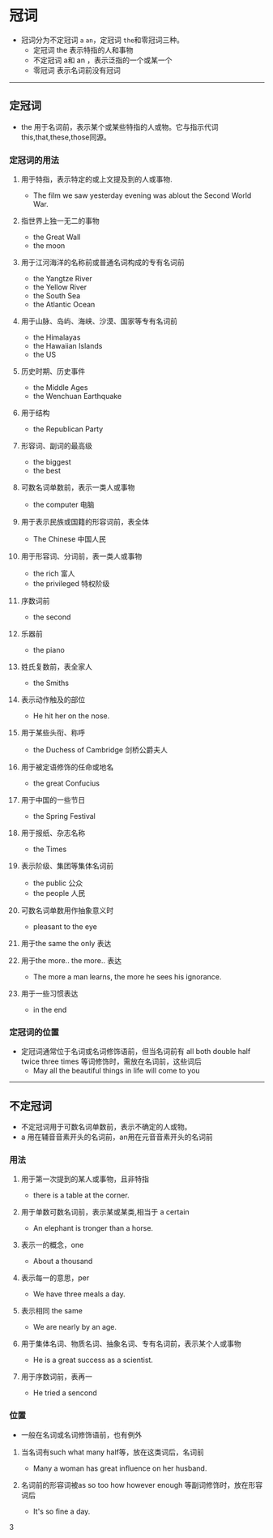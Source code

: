 # 冠词
- 冠词分为不定冠词 `a` `an`，定冠词 `the`和零冠词三种。
    - 定冠词 the 表示特指的人和事物
    - 不定冠词 a和 an ，表示泛指的一个或某一个
    - 零冠词 表示名词前没有冠词
---
## 定冠词
- the 用于名词前，表示某个或某些特指的人或物。它与指示代词this,that,these,those同源。

### 定冠词的用法
1. 用于特指，表示特定的或上文提及到的人或事物.
    - The film we saw yesterday evening was ablout the Second World War.

2. 指世界上独一无二的事物
    - the Great Wall
    - the moon

3. 用于江河海洋的名称前或普通名词构成的专有名词前
    - the Yangtze River
    - the Yellow River
    - the South Sea
    - the Atlantic Ocean

4. 用于山脉、岛屿、海峡、沙漠、国家等专有名词前
    - the Himalayas
    - the Hawaiian Islands
    - the US

5. 历史时期、历史事件
    - the Middle Ages
    - the Wenchuan Earthquake

6. 用于结构
    - the Republican Party

7. 形容词、副词的最高级
    - the biggest
    - the best

8. 可数名词单数前，表示一类人或事物
    - the computer 电脑

9. 用于表示民族或国籍的形容词前，表全体
    - The Chinese 中国人民

10. 用于形容词、分词前，表一类人或事物
    - the rich 富人
    - the privileged 特权阶级

11. 序数词前
    - the second

12. 乐器前
    - the piano

13. 姓氏复数前，表全家人
    - the Smiths

14. 表示动作触及的部位
    - He hit her on the nose.

15. 用于某些头衔、称呼
    - the Duchess of Cambridge 剑桥公爵夫人

16. 用于被定语修饰的任命或地名
    - the great Confucius

17. 用于中国的一些节日
    - the Spring Festival

18. 用于报纸、杂志名称
    - the Times

19. 表示阶级、集团等集体名词前
    - the public 公众
    - the people 人民

20. 可数名词单数用作抽象意义时
    - pleasant to the eye

21. 用于the same the only 表达

22. 用于the more.. the more.. 表达
    - The more a man learns, the more he sees his ignorance.

23. 用于一些习惯表达
    - in the end

### 定冠词的位置
- 定冠词通常位于名词或名词修饰语前，但当名词前有 all both double half twice three times 等词修饰时，需放在名词前，这些词后
    - May all the beautiful things in life will come to you


---
## 不定冠词
- 不定冠词用于可数名词单数前，表示不确定的人或物。
- a 用在辅音音素开头的名词前，an用在元音音素开头的名词前

### 用法
1. 用于第一次提到的某人或事物，且非特指
    - there is a table at the corner.

2. 用于单数可数名词前，表示某或某类,相当于 a certain
    - An elephant is tronger than a horse.

3. 表示一的概念，one
    - About a thousand

4. 表示每一的意思，per
    - We have three meals a day.

5. 表示相同 the same
    - We are nearly by an age.

6. 用于集体名词、物质名词、抽象名词、专有名词前，表示某个人或事物
    - He is a great success as a scientist.

7. 用于序数词前，表再一
    - He tried a sencond

### 位置
- 一般在名词或名词修饰语前，也有例外

1. 当名词有such what many half等，放在这类词后，名词前
    - Many a woman has great influence on her husband.

2. 名词前的形容词被as so too how however enough 等副词修饰时，放在形容词后
    - It's so fine a day.

3